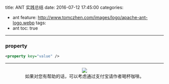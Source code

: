 title: ANT 实践总结
date: 2016-07-12 17:45:00
categories: 
  - ant
feature: http://www.tomczhen.com/images/logo/apache-ant-logo.webp
tags: 
  - ant
toc: true
---
<h3 id ="property">property</h3>

```xml
<property key="value" />
```

<!-- more -->
---

<div align="center">

![](http://pic.tomczhen.com/alipay_QR.png)<br/>
如果对您有帮助的话，可以考虑通过支付宝请作者喝杯咖啡。

</div>
